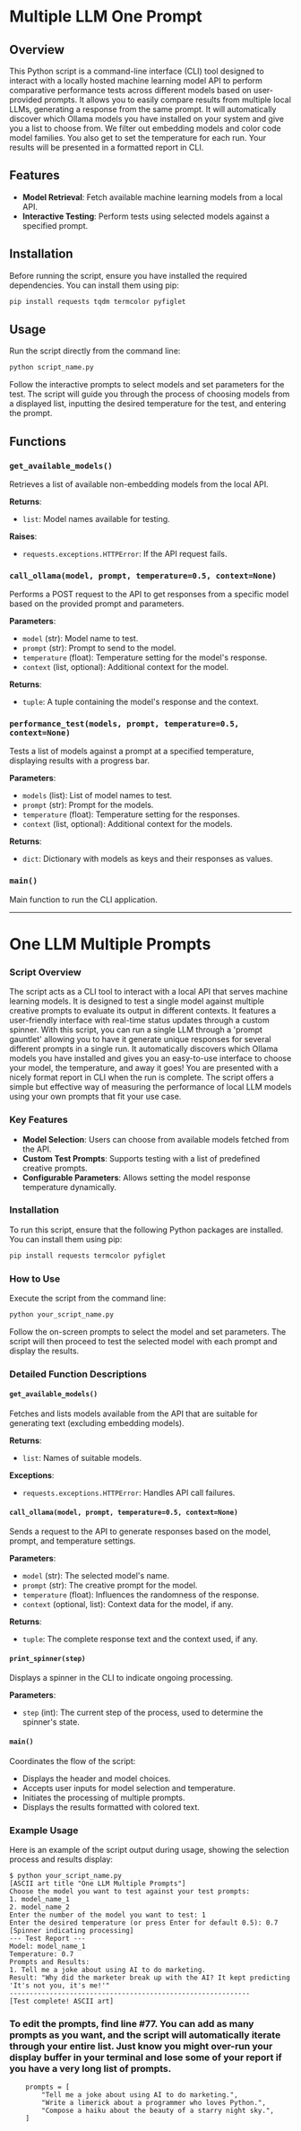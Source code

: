 # Multiple LLM One Prompt

## Overview

This Python script is a command-line interface (CLI) tool designed to interact with a locally hosted machine learning model API to perform comparative performance tests across different models based on user-provided prompts. It allows you to easily compare results from multiple local LLMs, generating a response from the same prompt. It will automatically discover which Ollama models you have installed on your system and give you a list to choose from. We filter out embedding models and color code model families. You also get to set the temperature for each run. Your results will be presented in a formatted report in CLI.

## Features

- **Model Retrieval**: Fetch available machine learning models from a local API.
- **Interactive Testing**: Perform tests using selected models against a specified prompt.

## Installation

Before running the script, ensure you have installed the required dependencies. You can install them using pip:

```bash
pip install requests tqdm termcolor pyfiglet
```

## Usage

Run the script directly from the command line:

```bash
python script_name.py
```

Follow the interactive prompts to select models and set parameters for the test. The script will guide you through the process of choosing models from a displayed list, inputting the desired temperature for the test, and entering the prompt.

## Functions

### `get_available_models()`

Retrieves a list of available non-embedding models from the local API.

**Returns**:
- `list`: Model names available for testing.

**Raises**:
- `requests.exceptions.HTTPError`: If the API request fails.

### `call_ollama(model, prompt, temperature=0.5, context=None)`

Performs a POST request to the API to get responses from a specific model based on the provided prompt and parameters.

**Parameters**:
- `model` (str): Model name to test.
- `prompt` (str): Prompt to send to the model.
- `temperature` (float): Temperature setting for the model's response.
- `context` (list, optional): Additional context for the model.

**Returns**:
- `tuple`: A tuple containing the model's response and the context.

### `performance_test(models, prompt, temperature=0.5, context=None)`

Tests a list of models against a prompt at a specified temperature, displaying results with a progress bar.

**Parameters**:
- `models` (list): List of model names to test.
- `prompt` (str): Prompt for the models.
- `temperature` (float): Temperature setting for the responses.
- `context` (list, optional): Additional context for the models.

**Returns**:
- `dict`: Dictionary with models as keys and their responses as values.

### `main()`

Main function to run the CLI application.

-----------------------------------

# One LLM Multiple Prompts

### Script Overview

The script acts as a CLI tool to interact with a local API that serves machine learning models. It is designed to test a single model against multiple creative prompts to evaluate its output in different contexts. It features a user-friendly interface with real-time status updates through a custom spinner. With this script, you can run a single LLM through a 'prompt gauntlet' allowing you to have it generate unique responses for several different prompts in a single run. It automatically discovers which Ollama models you have installed and gives you an easy-to-use interface to choose your model, the temperature, and away it goes! You are presented with a nicely format report in CLI when the run is complete. The script offers a simple but effective way of measuring the performance of local LLM models using your own prompts that fit your use case.

### Key Features

- **Model Selection**: Users can choose from available models fetched from the API.
- **Custom Test Prompts**: Supports testing with a list of predefined creative prompts.
- **Configurable Parameters**: Allows setting the model response temperature dynamically.

### Installation

To run this script, ensure that the following Python packages are installed. You can install them using pip:

```bash
pip install requests termcolor pyfiglet
```

### How to Use

Execute the script from the command line:

```bash
python your_script_name.py
```

Follow the on-screen prompts to select the model and set parameters. The script will then proceed to test the selected model with each prompt and display the results.

### Detailed Function Descriptions

#### `get_available_models()`

Fetches and lists models available from the API that are suitable for generating text (excluding embedding models).

**Returns**:
- `list`: Names of suitable models.

**Exceptions**:
- `requests.exceptions.HTTPError`: Handles API call failures.

#### `call_ollama(model, prompt, temperature=0.5, context=None)`

Sends a request to the API to generate responses based on the model, prompt, and temperature settings.

**Parameters**:
- `model` (str): The selected model's name.
- `prompt` (str): The creative prompt for the model.
- `temperature` (float): Influences the randomness of the response.
- `context` (optional, list): Context data for the model, if any.

**Returns**:
- `tuple`: The complete response text and the context used, if any.

#### `print_spinner(step)`

Displays a spinner in the CLI to indicate ongoing processing.

**Parameters**:
- `step` (int): The current step of the process, used to determine the spinner's state.

#### `main()`

Coordinates the flow of the script:
- Displays the header and model choices.
- Accepts user inputs for model selection and temperature.
- Initiates the processing of multiple prompts.
- Displays the results formatted with colored text.

### Example Usage

Here is an example of the script output during usage, showing the selection process and results display:

```
$ python your_script_name.py
[ASCII art title "One LLM Multiple Prompts"]
Choose the model you want to test against your test prompts:
1. model_name_1
2. model_name_2
Enter the number of the model you want to test: 1
Enter the desired temperature (or press Enter for default 0.5): 0.7
[Spinner indicating processing]
--- Test Report ---
Model: model_name_1
Temperature: 0.7
Prompts and Results:
1. Tell me a joke about using AI to do marketing.
Result: "Why did the marketer break up with the AI? It kept predicting 'It's not you, it's me!'"
------------------------------------------------------------
[Test complete! ASCII art]
```

### To edit the prompts, find line #77. You can add as many prompts as you want, and the script will automatically iterate through your entire list. Just know you might over-run your display buffer in your terminal and lose some of your report if you have a very long list of prompts.

```
    prompts = [
        "Tell me a joke about using AI to do marketing.",
        "Write a limerick about a programmer who loves Python.",
        "Compose a haiku about the beauty of a starry night sky.",
    ]
```
